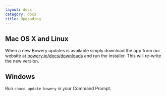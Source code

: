 ```yaml
---
layout: docs
category: docs
title: Upgrading
---
```


## Mac OS X and Linux

When a new Bowery updates is available simply download the app from our website at [bowery.io/docs/downloads](/docs/downloads) and run the installer. This will re-write the new version. 

## Windows 

Run `choco update bowery` in your Command Prompt.
